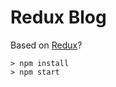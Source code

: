 # Redux Blog

Based on [Redux](https://www.udemy.com/react-redux/)?

```
> npm install
> npm start
```
